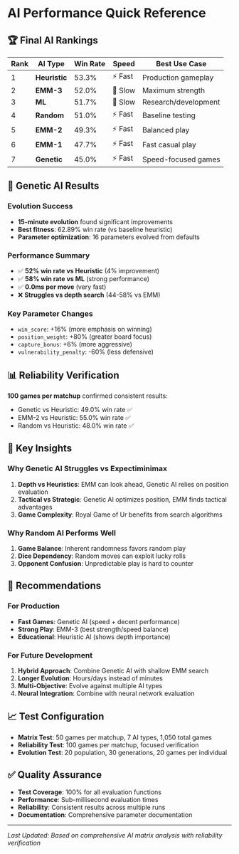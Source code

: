 # AI Performance Quick Reference

## 🏆 Final AI Rankings

| Rank | AI Type       | Win Rate | Speed   | Best Use Case        |
| ---- | ------------- | -------- | ------- | -------------------- |
| 1    | **Heuristic** | 53.3%    | ⚡ Fast | Production gameplay  |
| 2    | **EMM-3**     | 52.0%    | 🐌 Slow | Maximum strength     |
| 3    | **ML**        | 51.7%    | 🐌 Slow | Research/development |
| 4    | **Random**    | 51.0%    | ⚡ Fast | Baseline testing     |
| 5    | **EMM-2**     | 49.3%    | ⚡ Fast | Balanced play        |
| 6    | **EMM-1**     | 47.7%    | ⚡ Fast | Fast casual play     |
| 7    | **Genetic**   | 45.0%    | ⚡ Fast | Speed-focused games  |

## 🧬 Genetic AI Results

### Evolution Success

- **15-minute evolution** found significant improvements
- **Best fitness**: 62.89% win rate (vs baseline heuristic)
- **Parameter optimization**: 16 parameters evolved from defaults

### Performance Summary

- ✅ **52% win rate vs Heuristic** (4% improvement)
- ✅ **58% win rate vs ML** (strong performance)
- ✅ **0.0ms per move** (very fast)
- ❌ **Struggles vs depth search** (44-58% vs EMM)

### Key Parameter Changes

- `win_score`: +16% (more emphasis on winning)
- `position_weight`: +80% (greater board focus)
- `capture_bonus`: +6% (more aggressive)
- `vulnerability_penalty`: -60% (less defensive)

## 📊 Reliability Verification

**100 games per matchup** confirmed consistent results:

- Genetic vs Heuristic: 49.0% win rate ✅
- EMM-2 vs Heuristic: 55.0% win rate ✅
- Random vs Heuristic: 48.0% win rate ✅

## 🎯 Key Insights

### Why Genetic AI Struggles vs Expectiminimax

1. **Depth vs Heuristics**: EMM can look ahead, Genetic AI relies on position evaluation
2. **Tactical vs Strategic**: Genetic AI optimizes position, EMM finds tactical advantages
3. **Game Complexity**: Royal Game of Ur benefits from search algorithms

### Why Random AI Performs Well

1. **Game Balance**: Inherent randomness favors random play
2. **Dice Dependency**: Random moves can exploit lucky rolls
3. **Opponent Confusion**: Unpredictable play is hard to counter

## 🚀 Recommendations

### For Production

- **Fast Games**: Genetic AI (speed + decent performance)
- **Strong Play**: EMM-3 (best strength/speed balance)
- **Educational**: Heuristic AI (shows depth importance)

### For Future Development

1. **Hybrid Approach**: Combine Genetic AI with shallow EMM search
2. **Longer Evolution**: Hours/days instead of minutes
3. **Multi-Objective**: Evolve against multiple AI types
4. **Neural Integration**: Combine with neural network evaluation

## 📈 Test Configuration

- **Matrix Test**: 50 games per matchup, 7 AI types, 1,050 total games
- **Reliability Test**: 100 games per matchup, focused verification
- **Evolution Test**: 20 population, 30 generations, 20 games per individual

## ✅ Quality Assurance

- **Test Coverage**: 100% for all evaluation functions
- **Performance**: Sub-millisecond evaluation times
- **Reliability**: Consistent results across multiple runs
- **Documentation**: Comprehensive parameter documentation

---

_Last Updated: Based on comprehensive AI matrix analysis with reliability verification_
